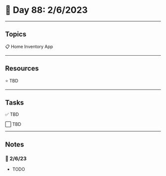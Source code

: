 # :calendar: Day 88: 2/6/2023

---

## Topics

:clipboard: Home Inventory App

---

## Resources

:star: TBD

---

## Tasks

:white_check_mark: TBD

:white_large_square: TBD

---

## Notes

### :notebook: 2/6/23

- TODO
